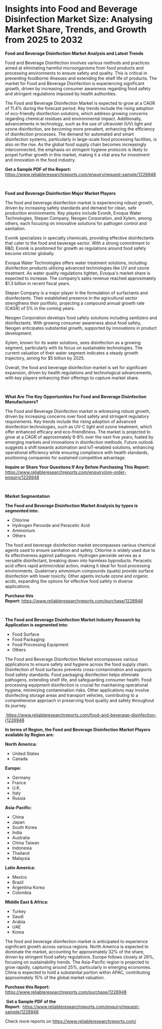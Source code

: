 <p><h1>Insights into Food and Beverage Disinfection Market Size: Analysing Market Share, Trends, and Growth from 2025 to 2032</h1></p><p><strong>Food and Beverage Disinfection Market Analysis and Latest Trends</strong></p>
<p><p>Food and Beverage Disinfection involves various methods and practices aimed at eliminating harmful microorganisms from food products and processing environments to ensure safety and quality. This is critical in preventing foodborne illnesses and extending the shelf life of products. The market for Food and Beverage Disinfection is experiencing significant growth, driven by increasing consumer awareness regarding food safety and stringent regulations imposed by health authorities.</p><p>The Food and Beverage Disinfection Market is expected to grow at a CAGR of 11.4% during the forecast period. Key trends include the rising adoption of eco-friendly disinfection solutions, which address growing concerns regarding chemical residues and environmental impact. Additionally, advancements in technology, such as the use of ultraviolet (UV) light and ozone disinfection, are becoming more prevalent, enhancing the efficiency of disinfection processes. The demand for automated and smart disinfection systems, particularly in large-scale food processing facilities, is also on the rise. As the global food supply chain becomes increasingly interconnected, the emphasis on stringent hygiene protocols is likely to propel further growth in this market, making it a vital area for investment and innovation in the food industry.</p></p>
<p><strong>Get a Sample PDF of the Report:&nbsp;</strong> <a href="https://www.reliableresearchreports.com/enquiry/request-sample/1226948?utm_campaign=3009&utm_medium=2&utm_source=Github&utm_content=ia&utm_term=07042025&utm_id=food-and-beverage-disinfection">https://www.reliableresearchreports.com/enquiry/request-sample/1226948</a></p>
<p>&nbsp;</p>
<p><strong>Food and Beverage Disinfection Major Market Players</strong></p>
<p><p>The food and beverage disinfection market is experiencing robust growth, driven by increasing safety standards and demand for clean, safe production environments. Key players include Evonik, Evoqua Water Technologies, Stepan Company, Neogen Corporation, and Xylem, among others, each focusing on innovative solutions for pathogen control and sanitation.</p><p>Evonik specializes in specialty chemicals, providing effective disinfectants that cater to the food and beverage sector. With a strong commitment to R&D, Evonik is positioned for growth as regulations around food safety become stricter globally.</p><p>Evoqua Water Technologies offers water treatment solutions, including disinfection products utilizing advanced technologies like UV and ozone treatment. As water quality regulations tighten, Evoqua's market share is expected to increase. The company’s sales revenue reached approximately $1.3 billion in recent fiscal years.</p><p>Stepan Company is a major player in the formulation of surfactants and disinfectants. Their established presence in the agricultural sector strengthens their portfolio, projecting a compound annual growth rate (CAGR) of 5% in the coming years.</p><p>Neogen Corporation develops food safety solutions including sanitizers and disinfectants. With growing consumer awareness about food safety, Neogen anticipates substantial growth, supported by innovations in product development.</p><p>Xylem, known for its water solutions, sees disinfection as a growing segment, particularly with its focus on sustainable technologies. The current valuation of their water segment indicates a steady growth trajectory, aiming for $5 billion by 2025.</p><p>Overall, the food and beverage disinfection market is set for significant expansion, driven by health regulations and technological advancements, with key players enhancing their offerings to capture market share.</p></p>
<p>&nbsp;</p>
<p><strong>What Are The Key Opportunities For Food and Beverage Disinfection Manufacturers?</strong></p>
<p><p>The Food and Beverage Disinfection market is witnessing robust growth, driven by increasing concerns over food safety and stringent regulatory requirements. Key trends include the rising adoption of advanced disinfection technologies, such as UV-C light and ozone treatment, which offer enhanced efficacy and eco-friendliness. The market is projected to grow at a CAGR of approximately 6-8% over the next five years, fueled by emerging markets and innovations in disinfection methods. Future outlook suggests a shift towards automation and IoT-enabled solutions, enhancing operational efficiency while ensuring compliance with health standards, positioning companies for sustained competitive advantage.</p></p>
<p><strong>Inquire or Share Your Questions If Any Before Purchasing This Report:</strong> <a href="https://www.reliableresearchreports.com/enquiry/pre-order-enquiry/1226948?utm_campaign=3009&utm_medium=2&utm_source=Github&utm_content=ia&utm_term=07042025&utm_id=food-and-beverage-disinfection">https://www.reliableresearchreports.com/enquiry/pre-order-enquiry/1226948</a></p>
<p>&nbsp;</p>
<p><strong>Market Segmentation</strong></p>
<p><strong>The Food and Beverage Disinfection Market Analysis by types is segmented into:</strong></p>
<p><ul><li>Chlorine</li><li>Hydrogen Peroxide and Peracetic Acid</li><li>Ammonium</li><li>Others</li></ul></p>
<p><p>The food and beverage disinfection market encompasses various chemical agents used to ensure sanitation and safety. Chlorine is widely used due to its effectiveness against pathogens. Hydrogen peroxide serves as a versatile disinfectant, breaking down into harmless byproducts. Peracetic acid offers rapid antimicrobial action, making it ideal for food processing environments. Quaternary ammonium compounds (quats) provide surface disinfection with lower toxicity. Other agents include ozone and organic acids, expanding the options for effective food safety in diverse applications.</p></p>
<p><strong>Purchase this Report:&nbsp;</strong><a href="https://www.reliableresearchreports.com/purchase/1226948?utm_campaign=3009&utm_medium=2&utm_source=Github&utm_content=ia&utm_term=07042025&utm_id=food-and-beverage-disinfection">https://www.reliableresearchreports.com/purchase/1226948</a></p>
<p>&nbsp;</p>
<p><strong>The Food and Beverage Disinfection Market Industry Research by Application is segmented into:</strong></p>
<p><ul><li>Food Surface</li><li>Food Packaging</li><li>Food Processing Equipment</li><li>Others</li></ul></p>
<p><p>The Food and Beverage Disinfection Market encompasses various applications to ensure safety and hygiene across the food supply chain. Disinfection of food surfaces prevents cross-contamination and supports food safety standards. Food packaging disinfection helps eliminate pathogens, extending shelf life, and safeguarding consumer health. Food processing equipment disinfection is crucial for maintaining operational hygiene, minimizing contamination risks. Other applications may involve disinfecting storage areas and transport vehicles, contributing to a comprehensive approach in preserving food quality and safety throughout its journey.</p></p>
<p><a href="https://www.reliableresearchreports.com/food-and-beverage-disinfection-r1226948?utm_campaign=3009&utm_medium=2&utm_source=Github&utm_content=ia&utm_term=07042025&utm_id=food-and-beverage-disinfection">&nbsp;https://www.reliableresearchreports.com/food-and-beverage-disinfection-r1226948</a></p>
<p><strong>In terms of Region, the Food and Beverage Disinfection Market Players available by Region are:</strong></p>
<p>
    <p> <strong> North America: </strong>
        <ul>
            <li>United States</li>
            <li>Canada</li>
        </ul>
        </p> 
    <p> <strong> Europe: </strong>
        <ul>
            <li>Germany</li>
            <li>France</li>
            <li>U.K.</li>
            <li>Italy</li>
            <li>Russia</li>
        </ul>
        </p> 
    <p> <strong> Asia-Pacific: </strong>
        <ul>
            <li>China</li>
            <li>Japan</li>
            <li>South Korea</li>
            <li>India</li>
            <li>Australia</li>
            <li>China Taiwan</li>
            <li>Indonesia</li>
            <li>Thailand</li>
            <li>Malaysia</li>
        </ul>
        </p> 
    <p> <strong> Latin America: </strong>
        <ul>
            <li>Mexico</li>
            <li>Brazil</li>
            <li>Argentina Korea</li>
            <li>Colombia</li>
        </ul>
        </p> 
    <p> <strong> Middle East & Africa: </strong>
        <ul>
            <li>Turkey</li>
            <li>Saudi</li>
            <li>Arabia</li>
            <li>UAE</li>
            <li>Korea</li>
        </ul>
    </p>
    </p>
<p><p>The food and beverage disinfection market is anticipated to experience significant growth across various regions. North America is expected to dominate the market, accounting for approximately 32% of the share, driven by stringent food safety regulations. Europe follows closely at 28%, focusing on sustainability trends. The Asia-Pacific region is projected to grow rapidly, capturing around 25%, particularly in emerging economies. China is expected to hold a substantial portion within APAC, contributing approximately 15% of the global market valuation.</p></p>
<p><strong>Purchase this Report: </strong><a href="https://www.reliableresearchreports.com/purchase/1226948?utm_campaign=3009&utm_medium=2&utm_source=Github&utm_content=ia&utm_term=07042025&utm_id=food-and-beverage-disinfection">https://www.reliableresearchreports.com/purchase/1226948</a></p>
<p>&nbsp;<strong>Get a Sample PDF of the Report:&nbsp;&nbsp;</strong><a href="https://www.reliableresearchreports.com/enquiry/request-sample/1226948?utm_campaign=3009&utm_medium=2&utm_source=Github&utm_content=ia&utm_term=07042025&utm_id=food-and-beverage-disinfection">https://www.reliableresearchreports.com/enquiry/request-sample/1226948</a></p>
<p><strong></strong></p>
<p>Check more reports on <a href="https://www.reliableresearchreports.com/?utm_campaign=3009&utm_medium=2&utm_source=Github&utm_content=ia&utm_term=07042025&utm_id=food-and-beverage-disinfection">https://www.reliableresearchreports.com/</a></p>